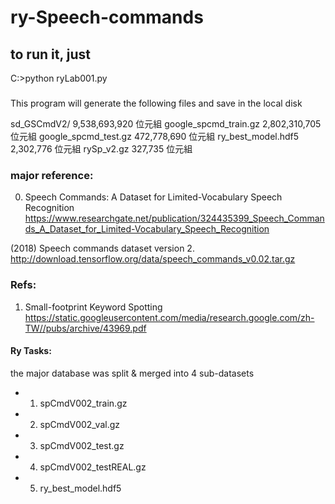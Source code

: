 # ry-Speech-commands
## to run it, just 
C:>python ryLab001.py

### 
This program will generate the following files and save in the local disk

sd_GSCmdV2/            9,538,693,920 位元組
google_spcmd_train.gz  2,802,310,705 位元組
google_spcmd_test.gz     472,778,690 位元組
ry_best_model.hdf5         2,302,776 位元組
rySp_v2.gz                   327,735 位元組

### major reference:

0. Speech Commands: A Dataset for Limited-Vocabulary Speech Recognition
https://www.researchgate.net/publication/324435399_Speech_Commands_A_Dataset_for_Limited-Vocabulary_Speech_Recognition


(2018) Speech commands dataset version 2. 
http://download.tensorflow.org/data/speech_commands_v0.02.tar.gz


### Refs:
1. Small-footprint Keyword Spotting 
https://static.googleusercontent.com/media/research.google.com/zh-TW//pubs/archive/43969.pdf



#### Ry Tasks:

the major database was split & merged into 4 sub-datasets

- 1. spCmdV002_train.gz
- 2. spCmdV002_val.gz
- 3. spCmdV002_test.gz
- 4. spCmdV002_testREAL.gz
- 5. ry_best_model.hdf5


